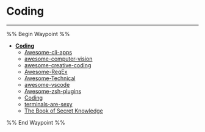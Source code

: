 # Coding

---

%% Begin Waypoint %%

- **[Coding](../../../../..//home-mthrfckr/bookmrks-mthrfckr/awesome/coding/coding.md)**
  - [Awesome-cli-apps](awesome-cli-apps.md)
  - [awesome-computer-vision](awesome-computer-vision.md)
  - [awesome-creative-coding](awesome-creative-coding.md)
  - [Awesome-RegEx](awesome-regex.md)
  - [Awesome-Technical](awesome-technical.md)
  - [awesome-vscode](awesome-vscode.md)
  - [Awesome-zsh-plugins](awesome-zsh-plugins.md)
  - [Coding](../../../../..//home-mthrfckr/bookmrks-mthrfckr/awesome/coding/coding.md)
  - [terminals-are-sexy](terminals-are-sexy.md)
  - [The Book of Secret Knowledge](The%20Book%20of%20Secret%20Knowledge.md)

%% End Waypoint %%
